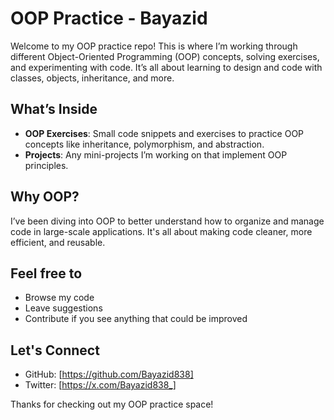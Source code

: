 # OOP Practice - Bayazid

Welcome to my OOP practice repo! This is where I’m working through different Object-Oriented Programming (OOP) concepts, solving exercises, and experimenting with code. It’s all about learning to design and code with classes, objects, inheritance, and more.

## What’s Inside

- **OOP Exercises**: Small code snippets and exercises to practice OOP concepts like inheritance, polymorphism, and abstraction.
- **Projects**: Any mini-projects I’m working on that implement OOP principles.

## Why OOP?

I’ve been diving into OOP to better understand how to organize and manage code in large-scale applications. It's all about making code cleaner, more efficient, and reusable.

## Feel free to

- Browse my code
- Leave suggestions
- Contribute if you see anything that could be improved

## Let's Connect

- GitHub: [https://github.com/Bayazid838]
- Twitter: [https://x.com/Bayazid838_]

Thanks for checking out my OOP practice space!

